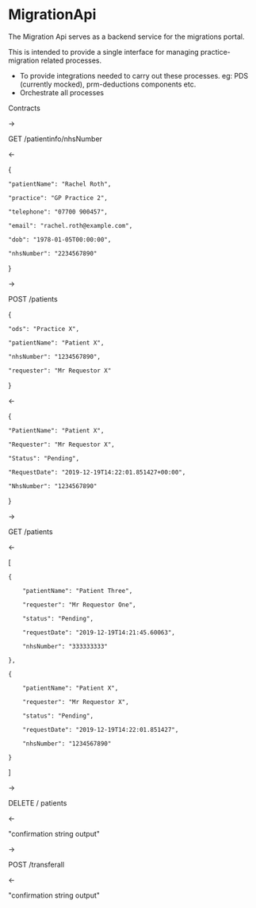 # MigrationApi

The Migration Api serves as a backend service for the migrations portal.

This is intended to provide a single interface for managing practice-migration related processes. 

- To provide integrations needed to carry out these processes. eg: PDS (currently mocked), prm-deductions components etc. 
- Orchestrate all processes

Contracts

->

GET /patientinfo/nhsNumber

<-

{

    "patientName": "Rachel Roth",

    "practice": "GP Practice 2",

    "telephone": "07700 900457",

    "email": "rachel.roth@example.com",

    "dob": "1978-01-05T00:00:00",

    "nhsNumber": "2234567890"

}

-> 

POST /patients

{
	
    "ods": "Practice X",

    "patientName": "Patient X",

    "nhsNumber": "1234567890",

    "requester": "Mr Requestor X"

}

<-

{

    "PatientName": "Patient X",

    "Requester": "Mr Requestor X",

    "Status": "Pending",

    "RequestDate": "2019-12-19T14:22:01.851427+00:00",

    "NhsNumber": "1234567890"

}

->

GET /patients

<-

[

    {

        "patientName": "Patient Three",

        "requester": "Mr Requestor One",

        "status": "Pending",

        "requestDate": "2019-12-19T14:21:45.60063",

        "nhsNumber": "333333333"

    },

    {

        "patientName": "Patient X",

        "requester": "Mr Requestor X",

        "status": "Pending",

        "requestDate": "2019-12-19T14:22:01.851427",

        "nhsNumber": "1234567890"

    }

]

->

DELETE / patients

<-

"confirmation string output"

->

POST /transferall

<-

"confirmation string output"

 




